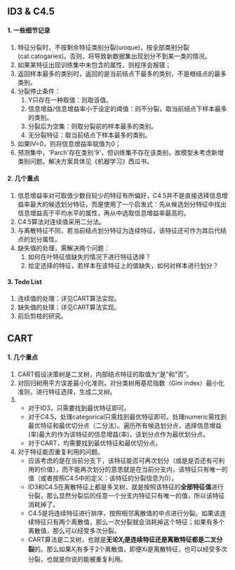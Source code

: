 ## ID3 & C4.5

#### 1. 一些细节记录

1. 特征分裂时，不按剩余特征类别分裂(unique)，按全部类别分裂(cat.catogaries)。否则，将导致新数据集出现划分不到某一类的情况。
2. 如果某特征出现训练集中未包含的属性，则程序会报错；
3. 返回样本最多的类别时，返回的是当前结点下最多的类别，不是根结点的最多类别。
4. 分裂停止条件：
   1. Y只存在一种取值：则取该值。
   2. 信息增益/信息增益率小于设定的阈值：则不分裂，取当前结点下样本最多的类别。
   3. 分裂后为空集：则取分裂前的样本最多的类别。
   4. 无分裂特征：取当前结点下样本最多的类别。
5. 如果IV=0，则将信息增益率赋值为0；
6. 预测集中，'Parch'存在类别'9'，但训练集不存在该类别，故模型未考虑新增类别问题。解决方案具体见《机器学习》西瓜书。



#### 2. 几个重点

1. 信息增益率对可取值少数目较少的特征有所偏好，C4.5并不是直接选择信息增益率最大的候选划分特征，而是使用了一个启发式：先从候选划分特征中找出信息增益高于平均水平的属性，再从中选取信息增益率最高的。
2. C4.5算法对连续值采用二分法。
3. 与离散特征不同，若当前结点划分特征为连续特征，该特征还可作为其后代结点的划分属性。
4. 缺失值的处理，需解决两个问题：
   1. 如何在叶特征值缺失的情况下进行特征选择？
   2. 给定选择的特征，若样本在该特征上的值缺失，如何对样本进行划分？



#### 3. Todo List

1. 连续值的处理：详见CART算法实现。
2. 缺失值的处理：详见CART算法实现。
3. 前后剪枝的研究。



## CART

#### 1. 几个重点

1. CART假设决策树是二叉树，内部结点特征的取值为“是”和“否”。
2. 对回归树用平方误差最小化准则，对分类树用基尼指数（Gini index）最小化准则，进行特征选择，生成二叉树。
3. * 对于ID3，只需要找到最优特征即可。
   * 对于C4.5，处理categorical只需找到最优特征即可。处理numeric需找到最优特征和最优切分点（二分法）。遍历所有候选划分点，选择信息增益(率)最大的作为该特征的信息增益(率)，该划分点作为最优划分点。
   * 对于CART，均需要找到最优特征和最优切分点。
4. 对于特征能否重复利用的问题。
   * 应该考虑的是在当前分支下，该特征能否可再次划分（或是是否还有可利用的价值），而不能再次划分的意思就是在当前分支内，该特征只有唯一的值（或者按照C4.5中的定义：该特征的分裂信息为0）。
   * ID3和C4.5在离散特征上都是多叉树，就是按照该特征的**全部特征值**进行分裂，那么显然分裂后的任意一个分支内特征只有唯一的值，所以该特征消耗掉了。
   * C4.5是将连续特征进行排序，按照相邻离散值的中点进行分裂。如果该连续特征只有两个离散值，那么一次分裂就会消耗掉这个特征；如果有多个离散值，那么可以经受多次分裂。
   * CART算法是二叉树，也就是**无论$X_i$是连续特征还是离散特征都是二叉分裂**的。那么如果$X_i$有多于2个离散值，即便Xi是离散特征，也可以经受多次分裂，也就是你说的能被重复利用。

